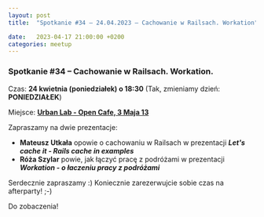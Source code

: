 ```yaml
---
layout: post
title:  "Spotkanie #34 – 24.04.2023 – Cachowanie w Railsach. Workation"

date:   2023-04-17 21:00:00 +0200
categories: meetup
---
```


### Spotkanie #34 – Cachowanie w Railsach. Workation.

Czas: **24 kwietnia (poniedziałek) o 18:30** (Tak, zmieniamy dzień: **PONIEDZIAŁEK**)

Miejsce: **[Urban Lab - Open Cafe, 3 Maja 13](https://goo.gl/maps/xfBVTXEWcyR3U9XcA)**

Zapraszamy na dwie prezentacje:

* **Mateusz Utkała** opowie o cachowaniu w Railsach w prezentacji **_Let's cache it - Rails cache in examples_**
* **Róża Szylar** powie, jak łączyć pracę z podróżami w prezentacji **_Workation - o łaczeniu pracy z podróżami_**

Serdecznie zapraszamy :) Koniecznie zarezerwujcie sobie czas na afterparty! ;-)

Do zobaczenia!
